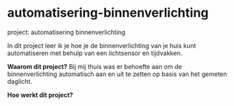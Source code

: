 # automatisering-binnenverlichting
project: automatisering binnenverlichting

In dit project leer ik je hoe je de binnenverlichting van je huis kunt automatiseren met behulp van een lichtsensor en tijdvakken.

**Waarom dit project?**
Bij mij thuis was er behoefte aan om de binnenverlichting automatisch aan en uit te zetten op basis van het gemeten daglicht.

**Hoe werkt dit project?**
